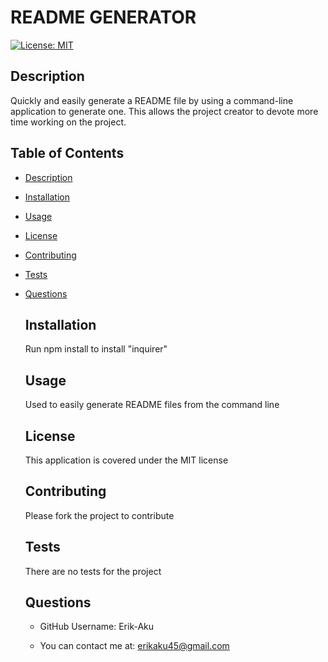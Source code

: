  
  # README GENERATOR
  
  [![License: MIT](https://img.shields.io/badge/License-MIT-yellow.svg)](https://opensource.org/licenses/MIT)

  ## Description

  Quickly and easily generate a README file by using a command-line application to generate one. This allows the project creator to devote more time working on the project.

  ## Table of Contents

- [Description](#description)
- [Installation](#installation)
- [Usage](#usage)
- [License](#license)
- [Contributing](#contributing)
- [Tests](#tests)
- [Questions](#questions)

  ## Installation

  Run npm install to install "inquirer"

  ## Usage

  Used to easily generate README files from the command line

  ## License

  This application is covered under the MIT license

  ## Contributing 

  Please fork the project to contribute

  ## Tests

  There are no tests for the project

  ## Questions
  
  - GitHub Username: Erik-Aku

  - You can contact me at: erikaku45@gmail.com


